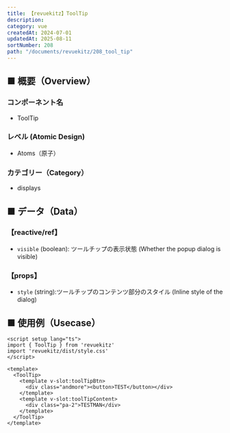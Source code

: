 ```yaml
---
title: 【revuekitz】ToolTip
description:
category: vue
createdAt: 2024-07-01
updatedAt: 2025-08-11
sortNumber: 208
path: "/documents/revuekitz/208_tool_tip"
---
```


<nuxt-content-wrapper>

## ■ 概要（Overview）
### コンポーネント名
- ToolTip

### レベル (Atomic Design)
-  Atoms（原子）

### カテゴリー（Category）
- displays

## ■ データ（Data）

### 【reactive/ref】
- `visible` (boolean): ツールチップの表示状態 (Whether the popup dialog is visible)

### 【props】
- `style` (string):ツールチップのコンテンツ部分のスタイル (Inline style of the dialog)

## ■ 使用例（Usecase）
```vue
<script setup lang="ts">
import { ToolTip } from 'revuekitz'
import 'revuekitz/dist/style.css' 
</script>

<template>
  <ToolTip>
    <template v-slot:toolTipBtn>
      <div class="andmore"><button>TEST</button></div>
    </template>
    <template v-slot:toolTipContent>
      <div class="pa-2">TESTMAN</div>
    </template>
  </ToolTip>
</template>

```

</nuxt-content-wrapper>